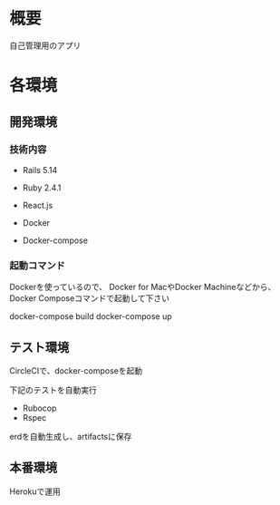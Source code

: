 # 概要
自己管理用のアプリ

# 各環境
## 開発環境
### 技術内容

* Rails 5.14
* Ruby 2.4.1
* React.js

* Docker
* Docker-compose

### 起動コマンド
Dockerを使っているので、
Docker for MacやDocker Machineなどから、
Docker Composeコマンドで起動して下さい

docker-compose build
docker-compose up


## テスト環境
CircleCIで、docker-composeを起動

下記のテストを自動実行
* Rubocop
* Rspec

erdを自動生成し、artifactsに保存

## 本番環境
Herokuで運用

